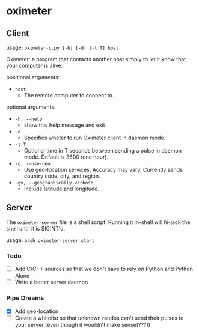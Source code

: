 # oximeter
## Client
usage: `oximeter-c.py [-h] [-d] [-t T] host`

Oximeter: a program that contacts another host simply to let it know that your computer is alive.

positional arguments:


* `host`
  * The remote computer to connect to.

optional arguments:


* `-h, --help`
  * show this help message and exit
* `-d`
  * Specifies wheter to run Oximeter client in daemon mode.
* `-t T`
  * Optional time in T seconds between sending a pulse in daemon mode. Default is 3600 (one hour).
* `-g, --use-geo`
  * Use geo-location services. Accuracy may vary. Currently sends country code, city, and region.
* `-gv, --geographically-verbose`     
  * Include latitude and longitude.
## Server

The `oximeter-server` file is a shell script. Running it in-shell will hi-jack the shell until it is SIGINT'd. 

usage: `bash oximeter-server start`


### Todo

- [ ] Add C/C++ sources so that we don't have to rely on Python and Python Alone
- [ ] Write a better server daemon

### Pipe Dreams

- [x] Add geo-location
- [ ] Create a whitelist so that unknown randos can't send their pulses to your server (even though it wouldn't make sense(???))
